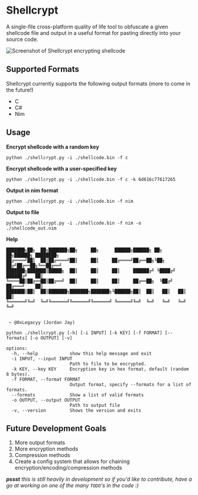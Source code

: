 # Shellcrypt

A single-file cross-platform quality of life tool to obfuscate a given shellcode file and output in a useful format for pasting directly into your source code.

![Screenshot of Shellcrypt encrypting shellcode](https://i.imgur.com/Ct6DOg2.png)

## Supported Formats

Shellcrypt currently supports the following output formats (more to come in the future!)

- C
- C#
- Nim

## Usage 
**Encrypt shellcode with a random key**
```plaintext
python ./shellcrypt.py -i ./shellcode.bin -f c
```
**Encrypt shellcode with a user-specified key**
```plaintext
python ./shellcrypt.py -i ./shellcode.bin -f c -k 6d616c77617265
```
**Output in nim format**
```plaintext
python ./shellcrypt.py -i ./shellcode.bin -f nim
```
**Output to file**
```plaintext
python ./shellcrypt.py -i ./shellcode.bin -f nim -o ./shellcode_out.nim
```
**Help**
```plaintext
███████╗██╗  ██╗███████╗██╗     ██╗      ██████╗██████╗ ██╗   ██╗██████╗ ████████╗
██╔════╝██║  ██║██╔════╝██║     ██║     ██╔════╝██╔══██╗╚██╗ ██╔╝██╔══██╗╚══██╔══╝
███████╗███████║█████╗  ██║     ██║     ██║     ██████╔╝ ╚████╔╝ ██████╔╝   ██║
╚════██║██╔══██║██╔══╝  ██║     ██║     ██║     ██╔══██╗  ╚██╔╝  ██╔═══╝    ██║
███████║██║  ██║███████╗███████╗███████╗╚██████╗██║  ██║   ██║   ██║        ██║
╚══════╝╚═╝  ╚═╝╚══════╝╚══════╝╚══════╝ ╚═════╝╚═╝  ╚═╝   ╚═╝   ╚═╝        ╚═╝


 ~ @0xLegacyy (Jordan Jay)

python ./shellcrypt.py [-h] [-i INPUT] [-k KEY] [-f FORMAT] [--formats] [-o OUTPUT] [-v]

options:
  -h, --help            show this help message and exit
  -i INPUT, --input INPUT
                        Path to file to be encrypted.
  -k KEY, --key KEY     Encryption key in hex format, default (random 8 bytes).
  -f FORMAT, --format FORMAT
                        Output format, specify --formats for a list of formats.
  --formats             Show a list of valid formats
  -o OUTPUT, --output OUTPUT
                        Path to output file
  -v, --version         Shows the version and exits
```

## Future Development Goals

1. More output formats
2. More encryption methods
3. Compression methods
4. Create a config system that allows for chaining encryption/encoding/compression methods

_**pssst** this is still heavily in development so if you'd like to contribute, have a go at working on one of the many `TODO`'s in the code :)_
